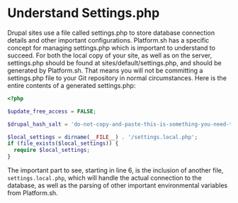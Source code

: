 # Understand Settings.php

Drupal sites use a file called settings.php to store database connection
details and other important configurations. Platform.sh has a specific
concept for managing settings.php which is important to understand to
succeed. For both the local copy of your site, as well as on the server,
settings.php should be found at sites/default/settings.php, and should
be generated by Platform.sh. That means you will not be committing a
settings.php file to your Git repository in normal circumstances. Here
is the entire contents of a generated settings.php:

```php
<?php

$update_free_access = FALSE;

$drupal_hash_salt = 'do-not-copy-and-paste-this-is-something-you-need-to-change';

$local_settings = dirname(__FILE__) . '/settings.local.php';
if (file_exists($local_settings)) {
  require $local_settings;
}
```

The important part to see, starting in line 6, is the inclusion of
another file, `settings.local.php`, which will handle the actual
connection to the database, as well as the parsing of other important
environmental variables from Platform.sh.

